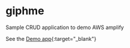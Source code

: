 # giphme

Sample CRUD application to demo AWS amplify

See the [Demo app](http://giphme-20200927171743-hostingbucket-dev.s3-website-ap-southeast-1.amazonaws.com/){:target="_blank"}
